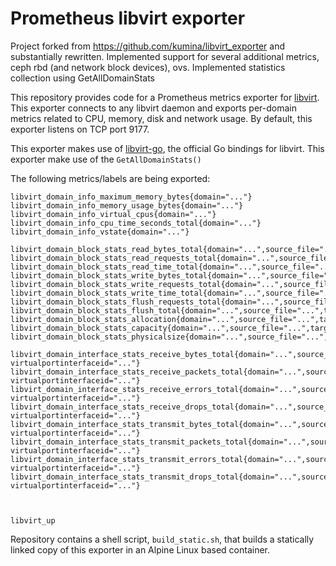 # Prometheus libvirt exporter
Project forked from https://github.com/kumina/libvirt_exporter and substantially rewritten.
Implemented support for several additional metrics, ceph rbd (and network block devices), ovs.
Implemented statistics collection using GetAllDomainStats

This repository provides code for a Prometheus metrics exporter
for [libvirt](https://libvirt.org/). This exporter connects to any
libvirt daemon and exports per-domain metrics related to CPU, memory,
disk and network usage. By default, this exporter listens on TCP port
9177.

This exporter makes use of
[libvirt-go](https://github.com/libvirt/libvirt-go), the official Go
bindings for libvirt. This exporter make use of the
`GetAllDomainStats()`

The following metrics/labels are being exported:

```
libvirt_domain_info_maximum_memory_bytes{domain="..."}
libvirt_domain_info_memory_usage_bytes{domain="..."}
libvirt_domain_info_virtual_cpus{domain="..."}
libvirt_domain_info_cpu_time_seconds_total{domain="..."}
libvirt_domain_info_vstate{domain="..."}

libvirt_domain_block_stats_read_bytes_total{domain="...",source_file="...",target_device="..."}
libvirt_domain_block_stats_read_requests_total{domain="...",source_file="...",target_device="..."}
libvirt_domain_block_stats_read_time_total{domain="...",source_file="...",target_device="..."}
libvirt_domain_block_stats_write_bytes_total{domain="...",source_file="...",target_device="..."}
libvirt_domain_block_stats_write_requests_total{domain="...",source_file="...",target_device="..."}
libvirt_domain_block_stats_write_time_total{domain="...",source_file="...",target_device="..."}
libvirt_domain_block_stats_flush_requests_total{domain="...",source_file="...",target_device="..."}
libvirt_domain_block_stats_flush_total{domain="...",source_file="...",target_device="..."}
libvirt_domain_block_stats_allocation{domain="...",source_file="...",target_device="..."}
libvirt_domain_block_stats_capacity{domain="...",source_file="...",target_device="..."}
libvirt_domain_block_stats_physicalsize{domain="...",source_file="...",target_device="..."}

libvirt_domain_interface_stats_receive_bytes_total{domain="...",source_bridge="...",target_device="...", virtualportinterfaceid="..."}
libvirt_domain_interface_stats_receive_packets_total{domain="...",source_bridge="...",target_device="...", virtualportinterfaceid="..."}
libvirt_domain_interface_stats_receive_errors_total{domain="...",source_bridge="...",target_device="...", virtualportinterfaceid="..."}
libvirt_domain_interface_stats_receive_drops_total{domain="...",source_bridge="...",target_device="...", virtualportinterfaceid="..."}
libvirt_domain_interface_stats_transmit_bytes_total{domain="...",source_bridge="...",target_device="...", virtualportinterfaceid="..."}
libvirt_domain_interface_stats_transmit_packets_total{domain="...",source_bridge="...",target_device="...", virtualportinterfaceid="..."}
libvirt_domain_interface_stats_transmit_errors_total{domain="...",source_bridge="...",target_device="...", virtualportinterfaceid="..."}
libvirt_domain_interface_stats_transmit_drops_total{domain="...",source_bridge="...",target_device="...", virtualportinterfaceid="..."}



libvirt_up
```

Repository contains a shell script, `build_static.sh`, that builds a
statically linked copy of this exporter in an Alpine Linux based
container.
